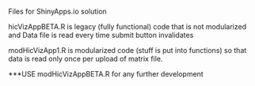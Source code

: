 Files for ShinyApps.io solution

hicVizAppBETA.R is legacy (fully functional) code that is not modularized and Data file is read every time submit button invalidates

modHicVizApp1.R is modularized code (stuff is put into functions) so that data is read only once per upload of matrix file. 

***USE modHicVizAppBETA.R for any further development

